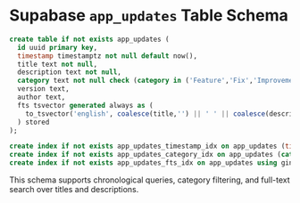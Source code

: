 # Supabase `app_updates` Table Schema

```sql
create table if not exists app_updates (
  id uuid primary key,
  timestamp timestamptz not null default now(),
  title text not null,
  description text not null,
  category text not null check (category in ('Feature','Fix','Improvement','UI','System','Note')),
  version text,
  author text,
  fts tsvector generated always as (
    to_tsvector('english', coalesce(title,'') || ' ' || coalesce(description,''))
  ) stored
);

create index if not exists app_updates_timestamp_idx on app_updates (timestamp desc);
create index if not exists app_updates_category_idx on app_updates (category);
create index if not exists app_updates_fts_idx on app_updates using gin (fts);
```

This schema supports chronological queries, category filtering, and full-text search over titles and descriptions.
